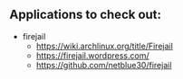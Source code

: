 ## Applications to check out:
- firejail
    - https://wiki.archlinux.org/title/Firejail
    - https://firejail.wordpress.com/
    - https://github.com/netblue30/firejail
